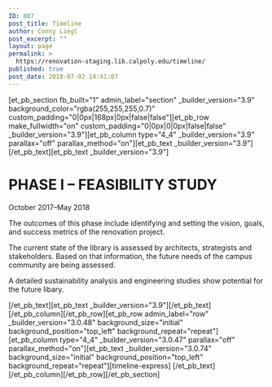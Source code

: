 ```yaml
---
ID: 887
post_title: Timeline
author: Conny Liegl
post_excerpt: ""
layout: page
permalink: >
  https://renovation-staging.lib.calpoly.edu/timeline/
published: true
post_date: 2018-07-02 14:41:07
---
```

[et_pb_section fb_built="1" admin_label="section" _builder_version="3.9" background_color="rgba(255,255,255,0.7)" custom_padding="0|0px|168px|0px|false|false"][et_pb_row make_fullwidth="on" custom_padding="0|0px|0|0px|false|false" _builder_version="3.9"][et_pb_column type="4_4" _builder_version="3.9" parallax="off" parallax_method="on"][et_pb_text _builder_version="3.9"][/et_pb_text][et_pb_text _builder_version="3.9"]<h1><strong>PHASE I<span> </span></strong><span>– FEASIBILITY STUDY</span></h1>
<p>October 2017–May 2018</p>
<p>The outcomes of this phase include identifying and setting the v<span>ision, goals, and success metrics of the renovation project.</span></p>
<p><span>The current state of the library is assessed by architects, strategists <g class="gr_ gr_12 gr-alert gr_gramm gr_inline_cards gr_run_anim Punctuation only-ins replaceWithoutSep" id="12" data-gr-id="12">and</g> stakeholders. Based on that information, the future needs of the campus community are being assessed.</span></p>
<p><span>A detailed sustainability analysis and engineering studies show potential for the future <g class="gr_ gr_10 gr-alert gr_spell gr_inline_cards gr_run_anim ContextualSpelling ins-del multiReplace" id="10" data-gr-id="10">libary</g>.</span></p>
<p><span></span></p>[/et_pb_text][et_pb_text _builder_version="3.9"][/et_pb_text][/et_pb_column][/et_pb_row][et_pb_row admin_label="row" _builder_version="3.0.48" background_size="initial" background_position="top_left" background_repeat="repeat"][et_pb_column type="4_4" _builder_version="3.0.47" parallax="off" parallax_method="on"][et_pb_text _builder_version="3.0.74" background_size="initial" background_position="top_left" background_repeat="repeat"][timeline-express]
[/et_pb_text][/et_pb_column][/et_pb_row][/et_pb_section]